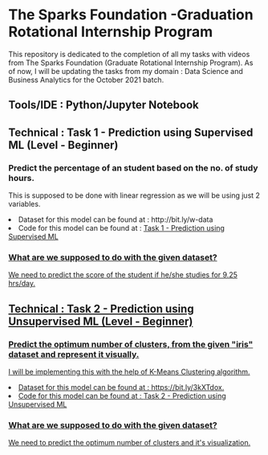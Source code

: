# The Sparks Foundation -Graduation Rotational Internship Program

This repository is dedicated to the completion of all my tasks with videos from The Sparks Foundation (Graduate Rotational Internship Program).
As of now, I will be updating the tasks from my domain : Data Science and Business Analytics for the October 2021 batch.

## Tools/IDE : Python/Jupyter Notebook

## Technical : Task 1 - Prediction using Supervised ML (Level - Beginner)
### Predict the percentage of an student based on the no. of study hours. 
This is supposed to be done with linear regression as we will be using just 2 variables. </br>
<li>Dataset for this model can be found at : http://bit.ly/w-data</br>
<li>Code for this model can be found at : <a href = "https://github.com/Nikhil-Sahu106/The-Spark-foundation-Internship/blob/main/Data%20Science%20And%20Business%20Analytics/Task%201%20-%20Prediction%20using%20Supervised%20ML.ipynb"</a>Task 1 - Prediction using Supervised ML</br>


### What are we supposed to do with the given dataset?
We need to predict the score of the student if he/she studies for 9.25 hrs/day.

## Technical : Task 2 - Prediction using Unsupervised ML (Level - Beginner)
### Predict the optimum number of clusters, from the given "iris" dataset and represent it visually.
I will be implementing this with the help of K-Means Clustering algorithm. </br>
<li>Dataset for this model can be found at : https://bit.ly/3kXTdox.</br>
<li>Code for this model can be found at : <a href = "https://github.com/Nikhil-Sahu106/The-Spark-foundation-Internship/blob/main/Data%20Science%20And%20Business%20Analytics/Task%202%20-%20%20Prediction%20using%20Unsupervised%20ML.ipynb"</a>Task 2 - Prediction using Unsupervised ML</br>

### What are we supposed to do with the given dataset?
We need to predict the optimum number of clusters and it's visualization.
